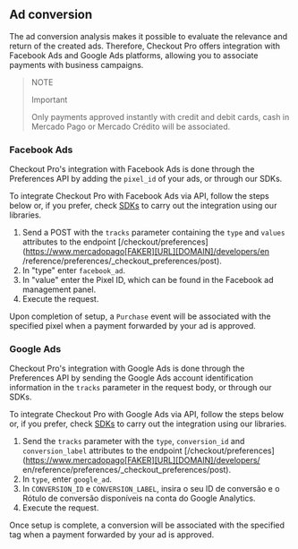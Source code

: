 ## Ad conversion
 
The ad conversion analysis makes it possible to evaluate the relevance and return of the created ads. Therefore, Checkout Pro offers integration with Facebook Ads and Google Ads platforms, allowing you to associate payments with business campaigns.
 
> NOTE
>
> Important
>
> Only payments approved instantly with credit and debit cards, cash in Mercado Pago or Mercado Crédito will be associated.
 
### Facebook Ads
 
Checkout Pro's integration with Facebook Ads is done through the Preferences API by adding the `pixel_id` of your ads, or through our SDKs.
 
To integrate Checkout Pro with Facebook Ads via API, follow the steps below or, if you prefer, check [SDKs](https://www.mercadopago[FAKER][URL][DOMAIN]/developers/en/guides/sdks ) to carry out the integration using our libraries.
 
1. Send a POST with the `tracks` parameter containing the `type` and `values` attributes to the endpoint [/checkout/preferences](https://www.mercadopago[FAKER][URL][DOMAIN]/developers/en /reference/preferences/_checkout_preferences/post).
2. In "type" enter `facebook_ad`.
3. In "value" enter the Pixel ID, which can be found in the Facebook ad management panel.
4. Execute the request.
 
Upon completion of setup, a `Purchase` event will be associated with the specified pixel when a payment forwarded by your ad is approved.
 
### Google Ads
 
Checkout Pro's integration with Google Ads is done through the Preferences API by sending the Google Ads account identification information in the `tracks` parameter in the request body, or through our SDKs.
 
To integrate Checkout Pro with Google Ads via API, follow the steps below or, if you prefer, check [SDKs](https://www.mercadopago[FAKER][URL][DOMAIN]/developers/en/guides/sdks) to carry out the integration using our libraries.
 
1. Send the `tracks` parameter with the `type`, `conversion_id` and `conversion_label` attributes to the endpoint [/checkout/preferences](https://www.mercadopago[FAKER][URL][DOMAIN]/developers/ en/reference/preferences/_checkout_preferences/post).
2. In `type`, enter `google_ad`.
3. In `CONVERSION_ID` e  `CONVERSION_LABEL`, insira o seu ID de conversão e o Rótulo de conversão disponíveis na conta do Google Analytics.
4. Execute the request.
 
Once setup is complete, a conversion will be associated with the specified tag when a payment forwarded by your ad is approved.
